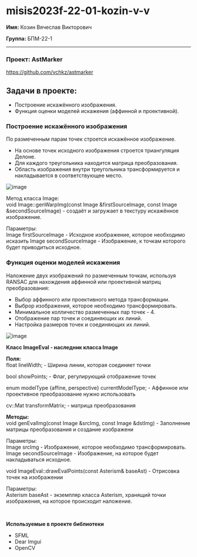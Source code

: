 # misis2023f-22-01-kozin-v-v


**Имя:** Козин Вячеслав Викторович

**Группа:** БПМ-22-1

---


### Проект: AstMarker
https://github.com/vchkz/astmarker

## **Задачи в проекте:**
- Построение искажённого изображения.
- Функция оценки моделей искажения (аффинной и проективной).


### Построение искажённого изображения
По размеченным парам точек строется искажённое изображение.
 - На основе точек исходного изображения строется триангуляция Делоне.
 - Для каждого треугольника находится матрица преобразования.
 - Область изображения внутри треугольника трансформируется и накладывается в соответствующее место.

![image](https://github.com/vchkz/misis2023f-22-01-kozin-v-v/assets/93995464/5f01185b-9bc7-4b53-a009-7b469a9d0306)

Метод класса Image: <br>
void Image::genWarpImg(const Image &firstSourceImage, const Image &secondSourceImage) - создаёт и загружает в текстуру искажённое изображение.

Параметры: <br>
Image firstSourceImage - Исходное изображение, которое необходимо исказить
Image secondSourceImage - Изображение, к точкам которого будет приводиться исходное.



### Функция оценки моделей искажения
Наложение двух изображений по размеченным точкам, используя RANSAC для нахождения аффинной или проективной матриц преобразования:
- Выбор аффинного или проективного метода трансформации.
- Выброр изображения, которое необходимо трансформировать.
- Минимальное колличество размеченных пар точек - 4.
- Отображение пар точек и соединяющих их линий.
- Настройка размеров точек и соединяющих их линий.
  
![image](https://github.com/vchkz/misis2023f-22-01-kozin-v-v/assets/93995464/8d921832-3932-441e-8d36-97d2d25f73bd)


**Класс ImageEval - наследник класса Image**

**Поля:** <br>
float lineWidth; - Ширина линии, которая соединяет точки

bool showPoints; - Флаг, регулирующий отображение точек

enum modelType {affine, perspective} currentModelType; - Аффинное или проективное преобразование нужно использовать

cv::Mat transformMatrix; - матрица преобразования

**Методы:** <br>
void genEvalImg(const Image &srcImg, const Image &dstImg) - Заполнение матрицы преобразования и создание изображени

Параметры: <br>
Image srcImg - Изображение, которое необходимо трансформировать.
Image secondSourceImage - Изображение, на которое будет накладываться исходное.

void ImageEval::drawEvalPoints(const Asterism& baseAst) - Отрисовка точек на изображении

Параметры: <br>
Asterism baseAst - экземпляр класса Asterism, хранящий точки изображения, на которое происходит наложение.

<br>

**Используемые в проекте библиотеки**
- SFML
- Dear Imgui
- OpenCV
